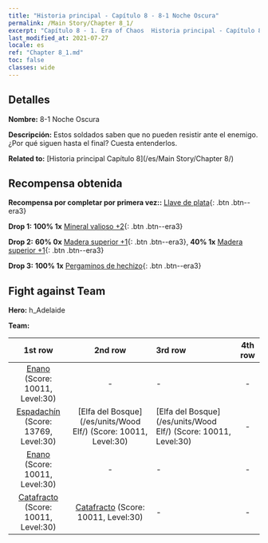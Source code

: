 ```yaml
---
title: "Historia principal - Capítulo 8 - 8-1 Noche Oscura"
permalink: /Main Story/Chapter 8_1/
excerpt: "Capítulo 8 - 1. Era of Chaos  Historia principal - Capítulo 8_1. 8-1 Noche Oscura"
last_modified_at: 2021-07-27
locale: es
ref: "Chapter 8_1.md"
toc: false
classes: wide
---
```


## Detalles

 **Nombre:** 8-1 Noche Oscura

 **Descripción:** Estos soldados saben que no pueden resistir ante el enemigo. ¿Por qué siguen hasta el final? Cuesta entenderlos.

 **Related to:** [Historia principal Capítulo 8](/es/Main Story/Chapter 8/)

## Recompensa obtenida

 **Recompensa por completar por primera vez::** [Llave de plata](/ItemsES/con_693/){: .btn .btn--era3}

 **Drop 1:** **100% 1x** [Mineral valioso +2](/ItemsES/mat_26/){: .btn .btn--era3}

 **Drop 2:** **60% 0x** [Madera superior +1](/ItemsES/mat_20/){: .btn .btn--era3}, **40% 1x** [Madera superior +1](/ItemsES/mat_20/){: .btn .btn--era3}

 **Drop 3:** **100% 1x** [Pergaminos de hechizo](/ItemsES/con_694/){: .btn .btn--era3}


## Fight against Team
 **Hero:** h_Adelaide

 **Team:**


  | 1st row | 2nd row | 3rd row | 4th row |
  |:----:|:----:|:----|:----:|
  | [Enano](/es/units/Dwarf/) (Score: 10011, Level:30)  | - | - | - |
  | [Espadachín](/es/units/Swordsman/) (Score: 13769, Level:30)  | [Elfa del Bosque](/es/units/Wood Elf/) (Score: 10011, Level:30)  | [Elfa del Bosque](/es/units/Wood Elf/) (Score: 10011, Level:30)  | - |
  | [Enano](/es/units/Dwarf/) (Score: 10011, Level:30)  | - | - | - |
  | [Catafracto](/es/units/Cavalier/) (Score: 10011, Level:30)  | [Catafracto](/es/units/Cavalier/) (Score: 10011, Level:30)  | - | - |


